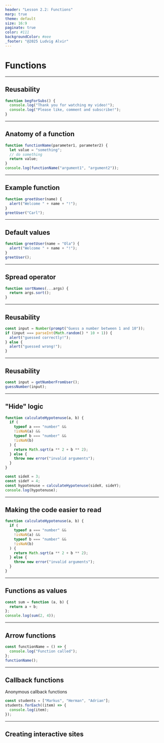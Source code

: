 ```yaml
---
header: "Lesson 2.2: Functions"
marp: true
theme: default
size: 16:9
paginate: true
color: #111
backgroundColor: #eee
_footer: "@2025 Ludvig Alvir"
---
```


# Functions

---

## Reusability

```js
function begForSubs() {
  console.log("Thank you for watching my video!");
  console.log("Please like, comment and subscribe!");
}
```

---

## Anatomy of a function

```js
function functionName(parameter1, parameter2) {
  let value = "something";
  // do something
  return value;
}
console.log(functionName("argument1", "argument2"));
```

---

## Example function

```js
function greetUser(name) {
  alert("Welcome " + name + "!");
}
greetUser("Carl");
```

---

## Default values

```js
function greetUser(name = "Ola") {
  alert("Welcome " + name + "!");
}
greetUser();
```

---

## Spread operator

```js
function sortNames(...args) {
  return args.sort();
}
```

---

## Reusability

```js
const input = Number(prompt("Guess a number between 1 and 10"));
if (input === parseInt(Math.random() * 10 + 1)) {
  alert("guessed correctly!");
} else {
  alert("guessed wrong!");
}
```

---

## Reusability

```js
const input = getNumberFromUser();
guessNumber(input);
```

---

## "Hide" logic

```js
function calculateHypotenuse(a, b) {
  if (
    typeof a === "number" &&
    !isNaN(a) &&
    typeof b === "number" &&
    !isNaN(b)
  ) {
    return Math.sqrt(a ** 2 + b ** 2);
  } else {
    throw new error("invalid arguments");
  }
}

const sideX = 3;
const sideY = 4;
const hypotenuse = calculateHypotenuse(sideX, sideY);
console.log(hypotenuse);
```

---

## Making the code easier to read

```js
function calculateHypotenuse(a, b) {
  if (
    typeof a === "number" &&
    !isNaN(a) &&
    typeof b === "number" &&
    !isNaN(b)
  ) {
    return Math.sqrt(a ** 2 + b ** 2);
  } else {
    throw new error("invalid arguments");
  }
}
```

---

## Functions as values

```js
const sum = function (a, b) {
  return a + b;
};
console.log(sum(2, 4));
```

---

## Arrow functions

```js
const functionName = () => {
  console.log("Function called");
};
functionName();
```

---

## Callback functions

Anonymous callback functions

```js
const students = ["Markus", "Herman", "Adrian"];
students.forEach((item) => {
  console.log(item);
});
```

---

## Creating interactive sites
